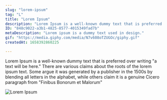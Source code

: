 ```yaml
---
slug: "lorem-ipsum"
tag: "L"
title: "Lorem Ipsum"
description: "Lorem Ipsum is a well-known dummy text that is preferred over writing \"a text will be here.\" There are various claims about the roots of the lorem ipsum text. Some argue it was generated by a publisher in the 1500s by blending all letters in the alphabet, while others claim it is a genuine Cicero paragraph from \"Finibus Bonorum et Malorum\""
ID: "848c9022-a3b1-4825-8577-4015349fad7b"
metaDescription: "Lorem ipsum is a dummy text used in design."
gif: "https://media.giphy.com/media/N7v608oTZUGOc/giphy.gif"
createdAt: 1658392860225

---
```

Lorem Ipsum is a well-known dummy text that is preferred over writing "a text will be here." There are various claims about the roots of the lorem ipsum text. Some argue it was generated by a publisher in the 1500s by blending all letters in the alphabet, while others claim it is a genuine Cicero paragraph from "Finibus Bonorum et Malorum"

![Lorem Ipsum](https://media.giphy.com/media/N7v608oTZUGOc/giphy.gif)